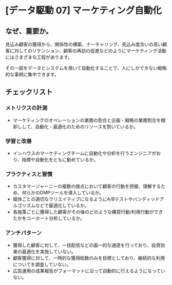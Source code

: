 
# [データ駆動 07] マーケティング自動化 

## なぜ、重要か。
見込み顧客の獲得から、関係性の構築、ナーチャリング、見込み度合いの高い顧客に対してのリテンション、顧客の再訪の促進などのようにマーケティング活動にはさまざまな工程があります。

その一部をデータとシステムを用いて自動化することで、人にしかできない戦略的な事柄に集中できます。

## チェックリスト 

### メトリクスの計測
+ マーケティングのオペレーションの業務の割合と企画・戦略の業務割合を棚卸しして、自動化・最適化のためのリソースを割いているか。

### 学習と改善
+ インハウスのマーケティングチームに自動化や分析を行うエンジニアがおり、指標や自動化をともに勧めているか。

### プラクティスと習慣
+ カスタマージャーニーの複数の接点において顧客の行動を把握、理解するため、何らかのDMPツールを導入しているか。
+ 媒体ごとの適切なクリエイティブになるようにA/Bテストやバンディッドアルゴリズムなどで最適化しているか。
+ 各施策ごとに獲得した顧客がその後のどのような購買行動/利用行動ができたかをコーホート分析しているか。

### アンチパターン
+ 獲得した顧客に対して、一括配信などの画一的な通達を行っており、投資効果の最適化を実施していない。
+ 顧客獲得に対して、一時的な獲得総数のみを目標としており、継続的な利用についてを調査していない。
+ 広告運用の成果報告がフォーマットに沿って自動的に行えるようになっていない。
            